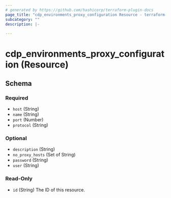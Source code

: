 ```yaml
---
# generated by https://github.com/hashicorp/terraform-plugin-docs
page_title: "cdp_environments_proxy_configuration Resource - terraform-provider-cdp"
subcategory: ""
description: |-
  
---
```


# cdp_environments_proxy_configuration (Resource)





<!-- schema generated by tfplugindocs -->
## Schema

### Required

- `host` (String)
- `name` (String)
- `port` (Number)
- `protocol` (String)

### Optional

- `description` (String)
- `no_proxy_hosts` (Set of String)
- `password` (String)
- `user` (String)

### Read-Only

- `id` (String) The ID of this resource.



